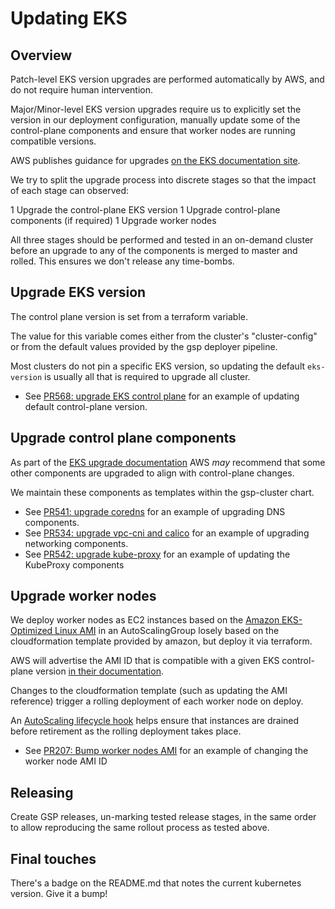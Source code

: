 # Updating EKS

## Overview

Patch-level EKS version upgrades are performed automatically by AWS, and do not
require human intervention.

Major/Minor-level EKS version upgrades require us to explicitly set the version
in our deployment configuration, manually update some of the control-plane
components and ensure that worker nodes are running compatible versions.

AWS publishes guidance for upgrades [on the EKS documentation
site](https://docs.aws.amazon.com/eks/latest/userguide/update-cluster.html).

We try to split the upgrade process into discrete stages so that the impact of each stage can observed:

1 Upgrade the control-plane EKS version
1 Upgrade control-plane components (if required)
1 Upgrade worker nodes

All three stages should be performed and tested in an on-demand cluster before an upgrade to any of the components is merged to master and rolled. This ensures we don't release any time-bombs.

## Upgrade EKS version

The control plane version is set from a terraform variable.

The value for this variable comes either from the cluster's "cluster-config" or
from the default values provided by the gsp deployer pipeline.

Most clusters do not pin a specific EKS version, so updating the default
`eks-version` is usually all that is required to upgrade all cluster.

* See [PR568: upgrade EKS control plane](https://github.com/alphagov/gsp/pull/568/files) for an example of updating default control-plane version.

## Upgrade control plane components

As part of the [EKS upgrade documentation](https://docs.aws.amazon.com/eks/latest/userguide/update-cluster.html)
AWS _may_ recommend that some other components are upgraded to align with
control-plane changes.

We maintain these components as templates within the gsp-cluster chart.

* See [PR541: upgrade coredns](https://github.com/alphagov/gsp/pull/541/files) for an example of upgrading DNS components.
* See [PR534: upgrade vpc-cni and calico](https://github.com/alphagov/gsp/pull/534/files) for an example of upgrading networking components.
* See [PR542: upgrade kube-proxy](https://github.com/alphagov/gsp/pull/542/files) for an example of updating the KubeProxy components

## Upgrade worker nodes

We deploy worker nodes as EC2 instances based on the [Amazon EKS-Optimized
Linux AMI](https://github.com/awslabs/amazon-eks-ami) in an AutoScalingGroup
losely based on the cloudformation template provided by amazon, but deploy it
via terraform.

AWS will advertise the AMI ID that is compatible with a given EKS control-plane
version [in their documentation](https://docs.aws.amazon.com/eks/latest/userguide/eks-optimized-ami.html).

Changes to the cloudformation template (such as updating the AMI reference)
trigger a rolling deployment of each worker node on deploy.

An [AutoScaling lifecycle hook](https://github.com/alphagov/gsp/tree/master/components/aws-node-lifecycle-hook)
helps ensure that instances are drained before retirement as the rolling
deployment takes place.

* See [PR207: Bump worker nodes AMI](https://github.com/alphagov/gsp/pull/207/files) for an example of changing the worker node AMI ID

## Releasing

Create GSP releases, un-marking tested release stages, in the same order to allow reproducing the same rollout process as tested above.

## Final touches

There's a badge on the README.md that notes the current kubernetes version. Give it a bump!
